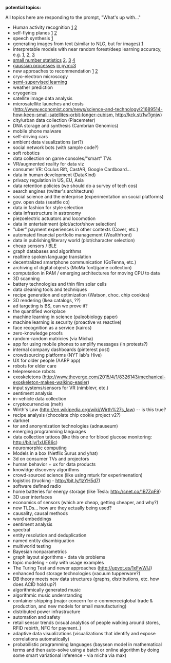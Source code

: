 __potential topics:__

All topics here are responding to the prompt, "What's up with..."

  * Human activity recognition [1](https://archive.ics.uci.edu/ml/datasets/Human+Activity+Recognition+Using+Smartphones) [2](https://github.com/guillaume-chevalier/LSTM-Human-Activity-Recognition/)
  * self-flying planes [1](http://www0.cs.ucl.ac.uk/staff/H.Baomar/files/0086.pdf) [2](http://www.economist.com/news/science-and-technology/21707187-artificially-intelligent-autopilot-learns-example-flight-response)
  * speech synthesis [1](https://deepmind.com/blog/wavenet-generative-model-raw-audio/)
  * generating images from text (similar to NLG, but for images) [1](http://www.wordseye.com/)
  * interpretable models with near random forest/deep learning accuracy, e.g. [1](http://people.dbmi.columbia.edu/noemie/papers/15kdd.pdf), [2](http://people.dbmi.columbia.edu/noemie/papers/15kdd.pdf), [3](http://videolectures.net/kdd2014_rudin_machine_learning/)
  * [small number statistics](http://www.johndcook.com/blog/2016/01/07/big-p-little-n/) [2](http://fivethirtyeight.com/features/how-to-tell-someones-age-when-all-you-know-is-her-name/), [3](http://www.sumsar.net/blog/2014/10/tiny-data-and-the-socks-of-karl-broman/) [4](https://en.wikipedia.org/wiki/German_tank_problem)
  * [gaussian processes](https://www.reddit.com/r/MachineLearning/comments/3zwlpm/eli5_gaussian_processes/) [in pymc3](https://nbviewer.jupyter.org/gist/AustinRochford/96d7eb6256692b34661b0000e86ee4e0)
  * new approaches to recommendation [1](https://codeascraft.com/2015/08/31/how-etsy-uses-thermodynamics-to-help-you-search-for-geeky/) [2](http://open.blogs.nytimes.com/2015/08/11/building-the-next-new-york-times-recommendation-engine/)
  * cryo-electron microscopy
  * [semi-supervised learning](http://rinuboney.github.io/2016/01/19/ladder-network.html)
  * weather prediction
  * cryogenics
  * satellite image data analysis
  * microsatellite launches and costs (http://www.economist.com/news/science-and-technology/21689514-how-keep-small-satellites-orbit-longer-cubism, http://kck.st/1wTgnjw)
  * city/urban data collection (Placemeter)
  * DNA storage and synthesis (Cambrian Genomics)
  * mobile phone malware
  * self-driving cars
  * ambient data visualizations (art?)
  * social network bots (with sample code?)
  * soft robotics
  * data collection on game consoles/"smart" TVs
  * VR/augmented reality for data viz
  * consumer VR: Oculus Rift, CastAR, Google Cardboard...
  * data in human development (DataKind)
  * privacy regulation in US, EU, Asia
  * data retention policies (we should do a survey of tech cos)
  * search engines (twitter's architecture)
  * social science and the enterprise (experimentation on social platforms)
  * gov. open data (seattle co)
  * data in fashion for style selection
  * data infrastructure in astronomy
  * piezoelectric actuators and locomotion
  * data in entertainment (plot/actor/show selection)
  * "uber" payment experiences in other contexts (Cover, etc.)
  * automated financial portfolio management (Wealthfront)
  * data in publishing/literary world (plot/character selection)
  * cheap sensors / BLE
  * graph databases and algorithms
  * realtime spoken language translation
  * decentralized smartphone communication (GoTenna, etc.)
  * archiving of digital objects (MoMa font/game collection)
  * computation in RAM / emerging architectures for moving CPU to data
  * 3D scanning
  * battery technologies and thin film solar cells
  * data cleaning tools and techniques
  * recipe generation and optimization (Watson, choc. chip cookies)
  * 3D rendering (Ikea catalogs, ??)
  * ad targeting is BS, can we prove it?
  * the quantified workplace
  * machine learning in science (paleobiology paper)
  * machine learning is security (proactive vs reactive)
  * face recognition as a service (kairos)
  * zero-knowledge proofs
  * random-random matricies (via Micha)
  * app for using mobile phones to amplify messages (in protests?)
  * internal company dashboards (pinterest post)
  * crowdsourcing platforms (NYT lab's Hive)
  * UX for older people (AARP app)
  * robots for elder care
  * telepresence robots
  * exoskeletons (http://www.theverge.com/2015/4/1/8326143/mechanical-exoskeleton-makes-walking-easier)
  * input systems/sensors for VR (nimblevr, etc.)
  * sentiment analysis
  * in-vehicle data collection
  * cryptocurrencies (meh)
  * Wirth's Law (http://en.wikipedia.org/wiki/Wirth%27s_law) -- is this true?
  * recipe analysis (chocolate chip cookie project v2?)
  * darknet
  * tor and anonymization technologies (adnauseum)
  * emerging programming languages
  * data collection tattoos (like this one for blood glucose monitoring: http://bit.ly/1xUE86c)
  * neuromorphic computing
  * Models in a box (Netflix Surus and yhat)
  * 3d on consumer TVs and projectors
  * human behavior + ux for data products
  * knowldge discovery algorithms
  * crowd-sourced science (like using mturk for experimenation)
  * logistics (trucking - http://bit.ly/1zYH5d7)
  * software defined radio
  * home batteries for energy storage (like Tesla: http://cnet.co/1B7ZqF9)
  * 3D user interfaces
  * economics of sensors (which are cheap, getting cheaper, and why?)
  * new TLDs... how are they actually being used?
  * causality, causal methods 
  * word embeddings
  * sentiment analysis
  * spectral
  * entity resolution and deduplication
  * named entity disambiguation
  * multiworld testing
  * Bayesian nonparametrics
  * graph layout algorithms - data vis problems
  * topic modeling - only with usage examples
  * The Turing Test and newer approaches (http://upvot.es/1xFwWlJ)
  * enhanced food storage technologies (vacuum tupperware?)
  * DB theory meets new data structures (graphs, distributions, etc. how does ACID hold up?)
  * algorithmically generated music
  * algorithmic music understanding
  * container shipping (major concern for e-commerce/global trade & production, and new models for small manufacturing) 
  * distributed power infrastructure
  * automation and safety
  * retail sensor trends (visual analytics of people walking around stores, RFID rebirth,  NFC for payment..)
  * adaptive data visualizations (visualizations that identify and expose correlations automatically)
  * probabilistic programming languages (baysean model in mathematical terms and then auto-solve using a batch or online algorithm by doing some smart variational inference - via micha via max)
